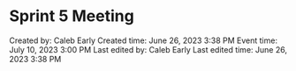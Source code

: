 # Sprint 5 Meeting

Created by: Caleb Early
Created time: June 26, 2023 3:38 PM
Event time: July 10, 2023 3:00 PM
Last edited by: Caleb Early
Last edited time: June 26, 2023 3:38 PM